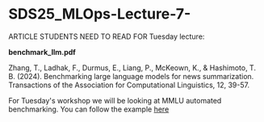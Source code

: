 # SDS25_MLOps-Lecture-7-


ARTICLE STUDENTS NEED TO READ FOR Tuesday lecture:

**benchmark_llm.pdf** 

Zhang, T., Ladhak, F., Durmus, E., Liang, P., McKeown, K., & Hashimoto, T. B. (2024). Benchmarking large language models for news summarization. Transactions of the Association for Computational Linguistics, 12, 39-57.

For Tuesday's workshop we will be looking at MMLU automated benchmarking. You can follow the example [here](https://colab.research.google.com/drive/1e7-ETqtv7-2jBTROXtElYFVLZRAJxZMP?usp=sharing)
